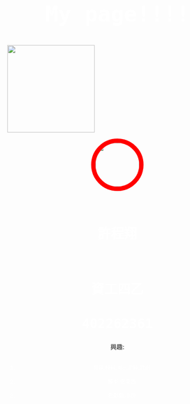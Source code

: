 <link href="https://fonts.googleapis.com/css?family=Lobster" rel="stylesheet" type="text/css">
<style>
  .white-text {
    color: white;
    font-size: 50px;
  }
.white-text2 {
    color: white;
    font-size: 12px;
  }
  .white-text3 {
    color: white;
    font-size: 30px;
  }
  h2 {
    font-family: Lobster, Monospace;
  }

  p {
    color: white;
    font-size: 20px;
    font-family: Monospace;
  }
  .thick-red-border {
    border-color: red;
    border-width: 10px;
    border-style: solid;
    border-radius: 50%;
  }
.smaller-image {
    width: 100px;
  }
  .smaller-image2 {
    width: 200px;
  }
</style>
<body style="background: url( http://bit.ly/2nTJeGN) no-repeat fixed; background-size: cover;"> 

<div class="container-fluid">
  <h2 class="white-text" align="center">My page!!!!</h2>
<img class="smaller-image2" src="http://bit.ly/2nWQDWb">
 <p align="center">
 <img class="smaller-image thick-red-border" src="http://bit.ly/2nk8lzP">
 </p>
  
  <h2 class="white-text3" align="center">許程翔</h2>
  <h2 class="white-text3" align="center">資工四乙</h2>
  <h2 class="white-text3" align="center">402262361</h2>
<p align="center">興趣:</p>
  <ol class="white-text2" align="center">
    <li >籃球,棒球,美式足球,武術</li>
    <li >模型,做東西</li>
    <li >看影劇,小說</li>
  </ol>
</div>

